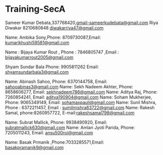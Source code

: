 
# Training-SecA 

Sameer Kumar Debata,337768420,gmail-sameerkudebata@gmail.com
Riya Diwakar 8210680848 diwakarriya47@gmail.com

Name: Ambika Sony,Phone: 8709730087,Email: kumarikhushi59581@gmail.com

Name : Bijaya Kumar Rout , Phone :  7846805747 ,Email : bijayakumarrout2005@gmail.com

Shyam Sundar Bala Phone: 9905811262 Email: shyamsundarbala3@gmail.com

Name: Abinash Sahoo, Phone: 6370144758, Email: sahooabinas3@gmail.com
Name: Sekh Nadeem Akhter, Phone: 8658606277, Email: sekhnadeem786@gmail.com
Name: Aditya Raj, Phone: 7260854241, Email: aditya190904@gmail.com
Name: Soham Mukherjee, Phone: 9065349149, Email: sohamaxpauli@gmail.com
Name: Sunil Mishra, Phone : 6372211457, Email : sumilmishra63722@gmail.com
Name: Rakesh Samal, phone:8260957722, E-mail:rakeshsamal798@gmail.com

Name: Subrat Mallick, Phone: 9938490920, Email: subratmallick630@gmail.com
Name: Amlan Jyoti Parida, Phone: 7205011243, Email: ansu500roi@gmail.com

Name: Basak Prmanik ,Phone:7033285571,Email: basakpramanik9@gmail.com
